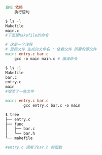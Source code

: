 ```makefile
目标:依赖
	执行语句
```

```sh
$ ls -l
Makefile
main.c
#下面是Makefile的命令
```

```makefile
# 这是一个注释
# 目标文件 生成的文件名 : 依赖文件 所需的源文件
main: entry.c bar.c
    gcc -o main main.c # 编译命令


```



```sh
$ ls -l
Makefile
bar.c
entry.c
main
#增添了一些文件
```



```makefile
main: entry.c bar.c
		gcc entry.c bar.c -o main

```

```sh
$ tree
├── entry.c
├── func
│   ├── bar.c
│   └── bar.h
└── makefile

#entry.c 调用了bar.h 的函数
```

